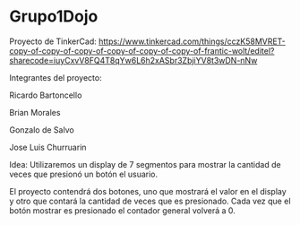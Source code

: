# Grupo1Dojo

Proyecto de TinkerCad: https://www.tinkercad.com/things/cczK58MVRET-copy-of-copy-of-copy-of-copy-of-copy-of-copy-of-frantic-wolt/editel?sharecode=iuyCxvV8FQ4T8qYw6L6h2xASbr3ZbjiYV8t3wDN-nNw

Integrantes del proyecto:

Ricardo Bartoncello

Brian Morales

Gonzalo de Salvo

Jose Luis Churruarin

Idea:
Utilizaremos un display de 7 segmentos para mostrar la cantidad de veces que presionó un botón el usuario.

El proyecto contendrá dos botones, uno que mostrará el valor en el display y otro que contará la cantidad de veces que es presionado.
Cada vez que el botón mostrar es presionado el contador general volverá a 0.
